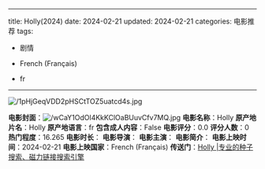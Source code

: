 
---
title: Holly(2024)
date: 2024-02-21
updated: 2024-02-21
categories: 电影推荐
tags:

- 剧情

- French (Français)
- fr
---

<img src="https://image.tmdb.org/t/p/original/1pHjGeqVDD2pHSCtTOZ5uatcd4s.jpg" alt="/1pHjGeqVDD2pHSCtTOZ5uatcd4s.jpg" title="/1pHjGeqVDD2pHSCtTOZ5uatcd4s.jpg">

**电影封面**：<img src="https://image.tmdb.org/t/p/w200/wCaY1OdOl4KkKClOaBUuvCfv7MQ.jpg" alt="/wCaY1OdOl4KkKClOaBUuvCfv7MQ.jpg" title="/wCaY1OdOl4KkKClOaBUuvCfv7MQ.jpg">
**电影名称**：Holly
**原产地片名**：Holly
**原产地语言**：fr
**包含成人内容**：False
**电影评分**：0.0
**评分人数**：0
**热门程度**：16.265
**电影时长**：
**电影导演**：
**电影主演**：
**电影简介**：
**电影上映时间**：2024-02-21
**电影上映国家**：French (Français)
**传送门**：[Holly |专业的种子搜索、磁力链接搜索引擎](https://movie.amd794.com:2083/?search=Holly&ordering=&mode=match_phrase&page_size=10&page=1)

